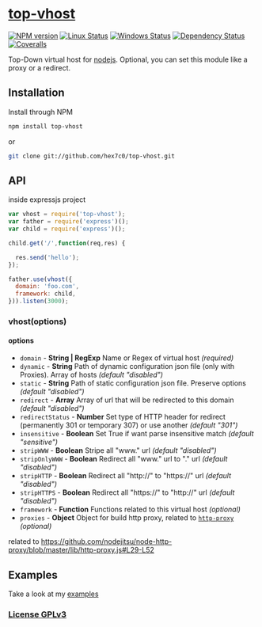 # [top-vhost](http://supergiovane.tk/#/top-vhost)

[![NPM version](https://img.shields.io/npm/v/top-vhost.svg)](https://www.npmjs.com/package/top-vhost)
[![Linux Status](https://img.shields.io/travis/hex7c0/top-vhost.svg?label=linux)](https://travis-ci.org/hex7c0/top-vhost)
[![Windows Status](https://img.shields.io/appveyor/ci/hex7c0/top-vhost.svg?label=windows)](https://ci.appveyor.com/project/hex7c0/top-vhost)
[![Dependency Status](https://img.shields.io/david/hex7c0/top-vhost.svg)](https://david-dm.org/hex7c0/top-vhost)
[![Coveralls](https://img.shields.io/coveralls/hex7c0/top-vhost.svg)](https://coveralls.io/r/hex7c0/top-vhost)

Top-Down virtual host for [nodejs](http://nodejs.org/).
Optional, you can set this module like a proxy or a redirect.

## Installation

Install through NPM

```bash
npm install top-vhost
```
or
```bash
git clone git://github.com/hex7c0/top-vhost.git
```

## API

inside expressjs project
```js
var vhost = require('top-vhost');
var father = require('express')();
var child = require('express')();

child.get('/',function(req,res) {

  res.send('hello');
});

father.use(vhost({
  domain: 'foo.com',
  framework: child,
})).listen(3000);
```

### vhost(options)

#### options

 - `domain` - **String | RegExp** Name or Regex of virtual host *(required)*
 - `dynamic` - **String** Path of dynamic configuration json file (only with Proxies). Array of hosts *(default "disabled")*
 - `static` - **String** Path of static configuration json file. Preserve options *(default "disabled")*
 - `redirect` - **Array** Array of url that will be redirected to this domain *(default "disabled")*
 - `redirectStatus` - **Number** Set type of HTTP header for redirect (permanently 301 or temporary 307) or use another *(default "301")*
 - `insensitive` - **Boolean** Set True if want parse insensitive match *(default "sensitive")*
 - `stripWWW` - **Boolean** Stripe all "www." url *(default "disabled")*
 - `stripOnlyWWW` - **Boolean** Redirect all "www." url to "." url *(default "disabled")*
 - `stripHTTP` - **Boolean** Redirect all "http://" to "https://" url *(default "disabled")*
 - `stripHTTPS` - **Boolean** Redirect all "https://" to "http://" url *(default "disabled")*
 - `framework` - **Function** Functions related to this virtual host *(optional)*
 - `proxies` - **Object** Object for build http proxy, related to [`http-proxy`](https://github.com/nodejitsu/node-http-proxy) *(optional)*

related to https://github.com/nodejitsu/node-http-proxy/blob/master/lib/http-proxy.js#L29-L52

## Examples

Take a look at my [examples](examples)

### [License GPLv3](LICENSE)